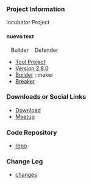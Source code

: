 ### Project Information
Incubator Project

#### nuevo text
<i class="fas fa-tools" style="font-size: 1.2em; color:#233e81;"></i><span style="font-size:1.0em;padding-left:12px;">Builder</span> 
<i class="fas fa-shield-alt" style="font-size: 1.2em; color:#233e81;"></i><span style="font-size:1.0em;padding-left:12px;">Defender</span>

* [Tool Project](#)
* [Version 2.8.0](#)
* [Builder](#)
::maker
* [Breaker](#)

### Downloads or Social Links
* [Download](#)
* [Meetup](#)

### Code Repository
* [repo](#)

### Change Log
* [changes](#)

